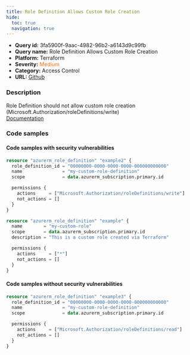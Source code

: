 ```yaml
---
title: Role Definition Allows Custom Role Creation
hide:
  toc: true
  navigation: true
---
```


<style>
  .highlight .hll {
    background-color: #ff171742;
  }
  .md-content {
    max-width: 1100px;
    margin: 0 auto;
  }
</style>

-   **Query id:** 3fa5900f-9aac-4982-96b2-a6143d9c99fb
-   **Query name:** Role Definition Allows Custom Role Creation
-   **Platform:** Terraform
-   **Severity:** <span style="color:#ff7213">Medium</span>
-   **Category:** Access Control
-   **URL:** [Github](https://github.com/Checkmarx/kics/tree/master/assets/queries/terraform/azure/role_definition_allows_custom_role_creation)

### Description
Role Definition should not allow custom role creation (Microsoft.Authorization/roleDefinitions/write)<br>
[Documentation](https://registry.terraform.io/providers/hashicorp/azurerm/latest/docs/resources/role_definition#actions)

### Code samples
#### Code samples with security vulnerabilities
```tf title="Positive test num. 1 - tf file" hl_lines="7"
resource "azurerm_role_definition" "example2" {
  role_definition_id = "00000000-0000-0000-0000-000000000000"
  name               = "my-custom-role-definition"
  scope              = data.azurerm_subscription.primary.id

  permissions {
    actions     = ["Microsoft.Authorization/roleDefinitions/write"]
    not_actions = []
  }
}

```
```tf title="Positive test num. 2 - tf file" hl_lines="7"
resource "azurerm_role_definition" "example" {
  name        = "my-custom-role"
  scope       = data.azurerm_subscription.primary.id
  description = "This is a custom role created via Terraform"

  permissions {
    actions     = ["*"]
    not_actions = []
  }
}

```


#### Code samples without security vulnerabilities
```tf title="Negative test num. 1 - tf file"
resource "azurerm_role_definition" "example3" {
  role_definition_id = "00000000-0000-0000-0000-000000000000"
  name               = "my-custom-role-definition"
  scope              = data.azurerm_subscription.primary.id

  permissions {
    actions     = ["Microsoft.Authorization/roleDefinitions/read"]
    not_actions = []
  }
}

```
